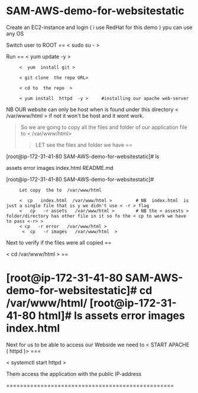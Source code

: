 # SAM-AWS-demo-for-websitestatic


Create an EC2-instance  and login    ( i use RedHat  for this demo ) ypu can use any OS

Switch user to ROOT ==  <  sudo su  - >


Run  ==  <  yum  update -y  >

         <  yum  install git >

         < git clone  the repo URL>

         < cd to  the repo  >

         < yum install  httpd  -y >     #installing our apache web-server

NB OUR website can only be host when is found under this directory <  /var/www/html  >    if not it won't be host and it wont work. 
>  So we are going to copy all the files and folder of our application  file to < /var/www/html> 
>> LET see the files and folder we have ==

[root@ip-172-31-41-80 SAM-AWS-demo-for-websitestatic]# ls

assets  error  images  index.html  README.md

[root@ip-172-31-41-80 SAM-AWS-demo-for-websitestatic]#

         Let copy  the to  /var/www/html 

         <  cp   index.html  /var/www/html >         # NB  index.html  is just a single file that is y we didn't use < -r > flag
         <   cp   -r assets   /var/www/html >        # NB the < assests > folder/directory has other file in it so fo the < cp to work we have to pass <-r> >
         < cp   -r error   /var/www/html >        
          <  cp   -r images   /var/www/html  > 

Next to verify if the files were all copied ==  

  <   cd    /var/www/html  >  ==

  [root@ip-172-31-41-80 SAM-AWS-demo-for-websitestatic]# cd /var/www/html/
[root@ip-172-31-41-80 html]# ls
assets  error  images  index.html
===========================

Next for us to be able to access our Webside we need to < START APACHE ( httpd )> ===

 < systemctl start   httpd >


Them access the application  with the public IP-address 

================================================= 
